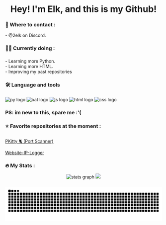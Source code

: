 
<h1 align="center">Hey! I'm Elk, and this is my Github!</h1>

###

<h3 align="left">💬  Where to contact :</h3>

<p align="left">- @2elk on Discord.<br>

###

<h3 align="left">👩‍💻  Currently doing :</h3>

###

<p align="left">- Learning more Python.<br>- Learning more HTML.<br>- Improving my past repositories</p>

###

<h3 align="left">🛠 Language and tools</h3>

###

<div align="left">
  <img src="https://cdn.jsdelivr.net/gh/devicons/devicon/icons/python/python-original.svg" height="40" alt="py logo"  />
  <img src="https://cdn.jsdelivr.net/gh/devicons/devicon/icons/windows8/windows8-original.svg" height="40" alt="bat logo"  />
  <img src="https://cdn.jsdelivr.net/gh/devicons/devicon/icons/javascript/javascript-original.svg" height="40" alt="js logo"  />
  <img src="https://cdn.jsdelivr.net/gh/devicons/devicon/icons/html5/html5-original.svg" height="40" alt="html logo"  />
  <img src="https://cdn.jsdelivr.net/gh/devicons/devicon/icons/css3/css3-original.svg" height="40" alt="css logo"  />

  ### PS: im new to this, spare me :'(
</div>

###

<h3 align="left">⭐  Favorite repositories at the moment :</h3>

###

<a href="https://github.com/3elk/PKitty">PKitty 🐈 (Port Scanner)</a>

<a href="https://github.com/3elk/Website-IP-Logger">Website-IP-Logger </a>

###

<h3 align="left">🔥   My Stats :</h3>
<div align="center">
  <img src="https://camo.githubusercontent.com/208b6f7efa0020f051b791f9a9b210569e9b3a1aa0961d7a97e508cdaa36f5cb/68747470733a2f2f6769746875622d726561646d652d73746174732e76657263656c2e6170702f6170693f757365726e616d653d33656c6b2673686f775f69636f6e733d74727565267468656d653d6d69646e696768742d707572706c65" height="150" alt="stats graph"  />
  <img src="https://camo.githubusercontent.com/afe7cd29468703e96f6289fe218074cf9169c60a6dd622da4f784443c67d6ce5/68747470733a2f2f6769746875622d726561646d652d73746174732e76657263656c2e6170702f6170692f746f702d6c616e67732f3f757365726e616d653d33656c6b266c61796f75743d636f6d70616374267468656d653d6d69646e696768742d707572706c65"  />
</div>

###

<img src="https://raw.githubusercontent.com/3elk/3elk/output/snake.svg" alt="Snake animation" />

###
